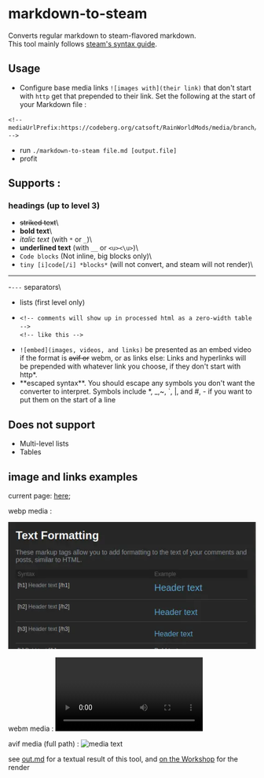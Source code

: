<!-- mediaUrlPrefix:https://codeberg.org/catsoft/markdown-to-steam/media/branch/main/ -->
# markdown-to-steam

Converts regular markdown to steam-flavored markdown.\
This tool mainly follows [steam's syntax guide](https://steamcommunity.com/comment/Recommendation/formattinghelp).

## Usage

- Configure base media links
    `![images with](their link)` that don't start with `http` get that prepended to their link. Set the following at the start of your Markdown file :
```
<!-- mediaUrlPrefix:https://codeberg.org/catsoft/RainWorldMods/media/branch/main/BackgroundPreview/ -->
```
- run `./markdown-to-steam file.md [output.file]` 
- profit

## Supports : 

### headings (up to level 3)

- ~~striked text~~\
- **bold text**\
- *italic text* (with  `*` or `_`)\
- __underlined text__ (with `__`  or `<u><\u>`)\
- ```Code blocks``` (Not inline, big blocks only)\
- ``tiny [i]code[/i] *blocks*``  (will not convert, and steam will not render)\

----
-`---` separators\
- lists (first level only)

- `<!-- comments will show up in processed html as a zero-width table -->`\
`<!-- like this -->`
<!-- hidden -->
- `![embed](images, videos, and links)` be presented as an embed video if the format is ~~avif or~~ webm, or as links else: 
    Links and hyperlinks will be prepended with whatever link you choose, if they don't start with http\*. 
- \*\*escaped syntax\*\*. You should escape any symbols you don't want the converter to interpret. Symbols include \*, \_,\~, \`, \|, and \#, \- if you want to put them on the start of a line 
    

## Does not support
- Multi-level lists
- Tables


## image and links examples

current page: [here](./README.md);

webp media :

![media text](./output.webp)


webm media :
![media text](./output.webm)


avif media (full path) :
![media text](https://codeberg.org/catsoft/markdown-to-steam/media/branch/main/output.avif)


see [out.md](./out.md) for a textual result of this tool, and [on  the Workshop](https://steamcommunity.com/sharedfiles/filedetails/?id=3446184067) for the render
